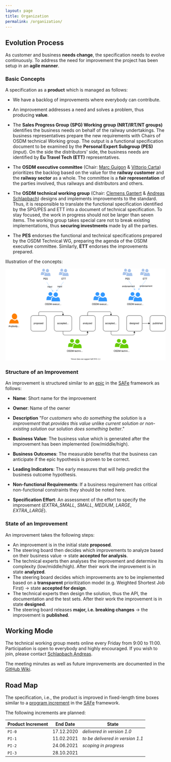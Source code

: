 ```yaml
---
layout: page
title: Organization
permalink: /organization/
---
```


## Evolution Process

As customer and business **needs change**, the specification needs to evolve
continuously. To address the need for improvement the project has been setup in
an **agile manner**.

### Basic Concepts

A specification as a **product** which is managed as follows:

- We have a backlog of improvements where everybody can contribute.

- An improvement addresses a need and solves a problem, thus producing **value**.

- The **Sales Progress Group (SPG) Working group (NRT/IRT/NT groups)** identifies
  the business needs on behalf of the railway undertakings. The business representatives
  prepare the new requirements with Chairs of OSDM technical Working group. The output
  is a functional specification document to be examined by the **Personal Expert Subgroup
  (PES)** (input). On the side the distributors' side, the business needs are identified
  by **Eu Travel Tech (ETT)** representatives.

- The **OSDM executive committee** (Chair: [Marc Guigon](https://www.linkedin.com/in/marcguigon/) &
  [Vittorio Carta](https://www.linkedin.com/in/vittorio-carta-mba-0b90b728/)) prioritizes the
  backlog based on the value for the **railway customer** and the **railway sector** as a whole.
  The committee is a **fair representation** of the parties involved, thus railways and
  distributors and others.

- The **OSDM technical working group** (Chair: [Clemens Gantert](https://www.linkedin.com/in/clemens-g-88783725/) &
  [Andreas Schlapbach](https://www.linkedin.com/in/andreas-schlapbach-09b095ab/)) designs and
  implements improvements to the standard. Thus, it is responsible to translate the
  functional specification identified by the SPG/PES and ETT into a document of
  technical specification. To stay focused, the work in progress should not be larger
  than seven items. The working group takes special care not to break existing
  implementations, thus **securing investments** made by all the parties.

- The **PES** endorses the functional and technical specifications prepared by the
  OSDM Technical WG, preparing the agenda of the OSDM executive committee. Similarly,
  **ETT** endorses the improvements prepared.

Illustration of the concepts:

![Organization](./images/organization/organization.svg)

### Structure of an Improvement

An improvement is structured similar to an [epic](https://www.scaledagileframework.com/epic/)
in the [SAFe](https://www.scaledagileframework.com/) framework as follows:

- **Name**: Short name for the improvement

- **Owner**: Name of the owner

- **Description**
  "For *customers* who *do something* the *solution*  is a *improvement*
  that *provides this value* unlike *current solution or non-existing solution*
  our solution *does something better*."

- **Business Value**: The business value which is generated after the improvement
  has been implemented (low/middle/high).

- **Business Outcomes**: The measurable benefits that the business can anticipate if the epic
  hypothesis is proven to be correct.

- **Leading Indicators**: The early measures that will help predict the business outcome
  hypothesis.

- **Non-functional Requirements**: If a business requirement has critical non-functional
  constraints they should be noted here.

- **Specification Effort**: An assessment of the effort to specify the improvement
  (*EXTRA_SMALL*, *SMALL*, *MEDIUM*, *LARGE*, *EXTRA_LARGE*).

### State of an Improvement

An improvement takes the following steps:

- An improvement is in the initial state **proposed**.
- The steering board then decides which improvements to analyze based on their
  business value → state **accepted for analysis**.
- The technical experts then analyses the improvement and determine its
  complexity (low/middle/high). After their work the improvement is in state
**analyzed**.
- The steering board decides which improvements are to be implemented based on
  a **transparent** prioritization model (e.g. Weighted Shortest Job First) →
state **accepted for design**.
- The technical experts then design the solution, thus the API, the
  documentation and the test sets. After their work the improvement is in state
**designed**.
- The steering board releases **major, i.e. breaking changes** → the
  improvement is **published**.

## Working Mode

The technical working group meets online every Friday from 9:00 to 11:00.
Participation is open to everybody and highly encouraged. If you wish to join, please
contact [Schlapbach Andreas](https://www.linkedin.com/in/andreas-schlapbach-09b095ab/).

The meeting minutes as well as future improvements are documented in the
[GitHub Wiki](https://github.com/UnionInternationalCheminsdeFer/OSDM/wiki).

## Road Map

The specification, i.e., the product is improved in fixed-length time boxes similar to
a [program increment](https://www.scaledagileframework.com/program-increment/)
in the [SAFe](https://www.scaledagileframework.com/) framework.

The following increments are planned:

| Product Increment | End Date | State |
|--------|:----------:|------------|
| `PI-0` | 17.12.2020 | *delivered in version 1.0*|
| `PI-1` | 11.02.2021 | *to be delivered in version 1.1* |
| `PI-2` | 24.06.2021 | *scoping in progress*|
| `PI-3` | 28.10.2021 |
